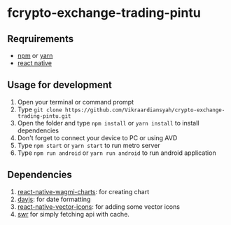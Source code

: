 # fcrypto-exchange-trading-pintu

## Reqruirements
* [npm](https://www.npmjs.com/get-npm) or [yarn](https://yarnpkg.com)
* [react native](https://reactnative.dev/docs/environment-setup)

## Usage for development
1. Open your terminal or command prompt
2. Type `git clone https://github.com/Vikraardiansyah/crypto-exchange-trading-pintu.git`
3. Open the folder and type `npm install` or `yarn install` to install dependencies
4. Don't forget to connect your device to PC or using AVD
5. Type `npm start` or `yarn start` to run metro server
6. Type `npm run android` or `yarn run android` to run android application

## Dependencies
1. [react-native-wagmi-charts](https://github.com/coinjar/react-native-wagmi-charts): for creating chart
2. [dayjs](https://day.js.org/): for date formatting
3. [react-native-vector-icons](https://github.com/oblador/react-native-vector-icons): for adding some vector icons
4. [swr](https://swr.vercel.app/) for simply fetching api with cache.

